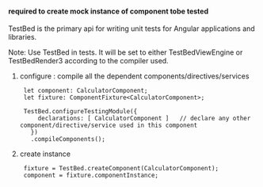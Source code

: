 #### required to create mock instance of component tobe tested

TestBed is the primary api for writing unit tests for Angular applications and libraries.  

Note: Use TestBed in tests. It will be set to either TestBedViewEngine or TestBedRender3 according to the compiler used.

1. configure : compile all the dependent components/directives/services

        let component: CalculatorComponent;
        let fixture: ComponentFixture<CalculatorComponent>;

        TestBed.configureTestingModule({
            declarations: [ CalculatorComponent ]   // declare any other component/directive/service used in this component
          })
          .compileComponents();


2. create instance


        fixture = TestBed.createComponent(CalculatorComponent);
        component = fixture.componentInstance;
